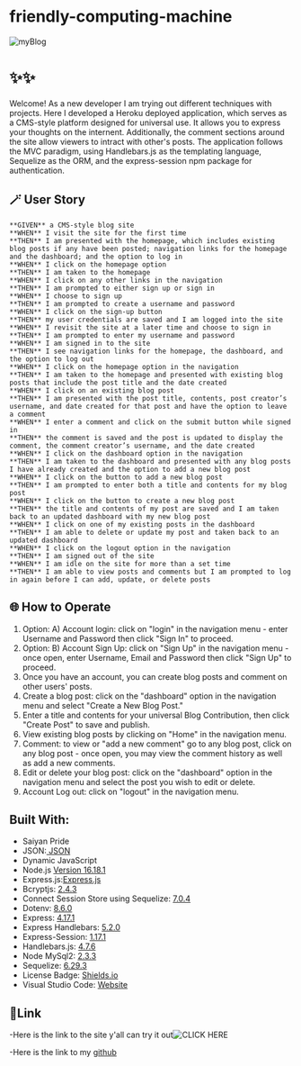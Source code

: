# friendly-computing-machine




![myBlog]()

# ✨✨

Welcome!
As a new developer I am trying out different techniques with projects.
Here I developed a Heroku  deployed application, which serves as a CMS-style platform designed for universal use. It allows you to express your thoughts on the internent. Additionally, the comment sections around the site allow viewers to intract with other's posts. The application follows the MVC paradigm, using Handlebars.js as the templating language, Sequelize as the ORM, and the express-session npm package for authentication.

## 🪄 User Story
```
**GIVEN** a CMS-style blog site
**WHEN** I visit the site for the first time
**THEN** I am presented with the homepage, which includes existing blog posts if any have been posted; navigation links for the homepage and the dashboard; and the option to log in
**WHEN** I click on the homepage option
**THEN** I am taken to the homepage
**WHEN** I click on any other links in the navigation
**THEN** I am prompted to either sign up or sign in
**WHEN** I choose to sign up
**THEN** I am prompted to create a username and password
**WHEN** I click on the sign-up button
**THEN** my user credentials are saved and I am logged into the site
**WHEN** I revisit the site at a later time and choose to sign in
**THEN** I am prompted to enter my username and password
**WHEN** I am signed in to the site
**THEN** I see navigation links for the homepage, the dashboard, and the option to log out
**WHEN** I click on the homepage option in the navigation
**THEN** I am taken to the homepage and presented with existing blog posts that include the post title and the date created
**WHEN** I click on an existing blog post
**THEN** I am presented with the post title, contents, post creator’s username, and date created for that post and have the option to leave a comment
**WHEN** I enter a comment and click on the submit button while signed in
**THEN** the comment is saved and the post is updated to display the comment, the comment creator’s username, and the date created
**WHEN** I click on the dashboard option in the navigation
**THEN** I am taken to the dashboard and presented with any blog posts I have already created and the option to add a new blog post
**WHEN** I click on the button to add a new blog post
**THEN** I am prompted to enter both a title and contents for my blog post
**WHEN** I click on the button to create a new blog post
**THEN** the title and contents of my post are saved and I am taken back to an updated dashboard with my new blog post
**WHEN** I click on one of my existing posts in the dashboard
**THEN** I am able to delete or update my post and taken back to an updated dashboard
**WHEN** I click on the logout option in the navigation
**THEN** I am signed out of the site
**WHEN** I am idle on the site for more than a set time
**THEN** I am able to view posts and comments but I am prompted to log in again before I can add, update, or delete posts
```


## 🌐 How to Operate 

1. Option: A) Account login: click on "login" in the navigation menu - enter Username and Password then click "Sign In" to proceed.
1. Option: B) Account Sign Up: click on "Sign Up" in the navigation menu - once open, enter Username, Email and Password then click "Sign Up" to proceed.
2. Once you have an account, you can create blog posts and comment on other users' posts.
3. Create a blog post: click on the "dashboard" option in the navigation menu and select "Create a New Blog Post."
4. Enter a title and contents for your universal Blog Contribution, then click "Create Post" to save and publish.
5. View existing blog posts by clicking on "Home" in the navigation menu.
6. Comment: to view or "add a new comment" go to any blog post, click on any blog post - once open, you may view the comment history as well as add a new comments.
7. Edit or delete your blog post: click on the "dashboard" option in the navigation menu and select the post you wish to edit or delete.
8. Account Log out: click on "logout" in the navigation menu.


## Built With:
- Saiyan Pride
- JSON:[ JSON](https://www.npmjs.com/package/json)
- Dynamic JavaScript
- Node.js [Version 16.18.1](https://nodejs.org/en/blog/release/v16.18.1/)
- Express.js:[Express.js](https://expressjs.com/en/starter/installing.html)
- Bcryptjs: [2.4.3](https://www.npmjs.com/package/bcryptjs)
- Connect Session Store using Sequelize: [7.0.4](https://www.npmjs.com/package/connect-session-sequelize)
- Dotenv: [8.6.0](https://www.npmjs.com/package/dotenv)
- Express: [4.17.1](https://www.npmjs.com/package/express)
- Express Handlebars: [5.2.0](https://www.npmjs.com/package/express-handlebars)
- Express-Session: [1.17.1](https://www.npmjs.com/package/express-session)
- Handlebars.js: [4.7.6](https://www.npmjs.com/package/handlebars)
- Node MySql2: [2.3.3](https://www.npmjs.com/package/mysql2)
- Sequelize: [6.29.3](https://www.npmjs.com/package/sequelize)
- License Badge: [Shields.io](https://shields.io/)
- Visual Studio Code: [Website](https://code.visualstudio.com/)

## 🔗Link

-Here is the link to the site y'all can try it out![CLICK HERE]()

-Here is the link to my [github]()
